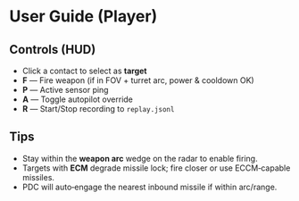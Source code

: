 # User Guide (Player)

## Controls (HUD)
- Click a contact to select as **target**
- **F** — Fire weapon (if in FOV + turret arc, power & cooldown OK)
- **P** — Active sensor ping
- **A** — Toggle autopilot override
- **R** — Start/Stop recording to `replay.jsonl`

## Tips
- Stay within the **weapon arc** wedge on the radar to enable firing.
- Targets with **ECM** degrade missile lock; fire closer or use ECCM‑capable missiles.
- PDC will auto‑engage the nearest inbound missile if within arc/range.
